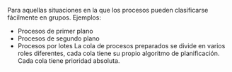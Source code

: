 Para aquellas situaciones en la que los procesos pueden clasificarse fácilmente en grupos.
Ejemplos: 
- Procesos de primer plano
- Procesos de segundo plano
- Procesos por lotes
La cola de procesos preparados se divide en varios roles diferentes, cada cola tiene su propio algoritmo de planificación. Cada cola tiene prioridad absoluta. 